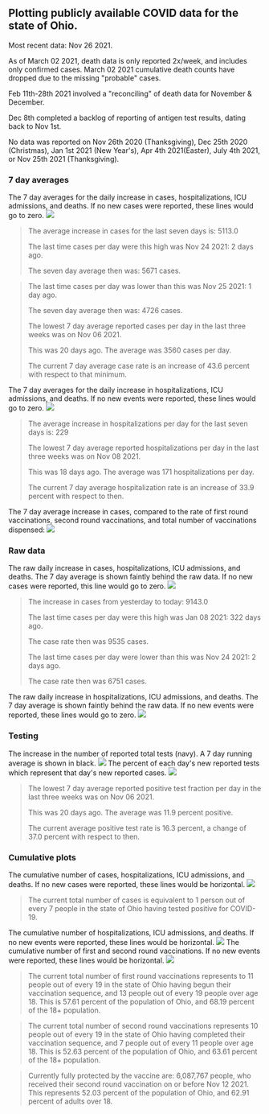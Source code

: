 ## Plotting publicly available COVID data for the state of Ohio. 

Most recent data: Nov 26 2021. 

As of March 02 2021, death data is only reported 2x/week, and includes only confirmed cases. March 02 2021 cumulative death counts have dropped due to the missing "probable" cases.

Feb 11th-28th 2021 involved a "reconciling" of death data for November & December.

Dec 8th completed a backlog of reporting of antigen test results, dating back to Nov 1st.

No data was reported on Nov 26th 2020 (Thanksgiving), Dec 25th 2020 (Christmas), Jan 1st 2021 (New Year's), Apr 4th 2021(Easter), July 4th 2021, or Nov 25th 2021 (Thanksgiving).
### 7 day averages
The 7 day averages for the daily increase in cases, hospitalizations, ICU admissions, and deaths. If no new cases were reported, these lines would go to zero.
![](7dayaverage_cases.png)

>The average increase in cases for the last seven days is: 5113.0
>
>The last time cases per day were this high was Nov 24 2021: 2 days ago.
>
>The seven day average then was: 5671 cases.

>
>The last time cases per day was lower than this was Nov 25 2021: 1 day ago.
>
>The seven day average then was: 4726 cases.
>
>The lowest 7 day average reported cases per day in the last three weeks was on Nov 06 2021.
>
>This was 20 days ago. The average was 3560 cases per day.
>
>The current 7 day average case rate is an increase of 43.6 percent with respect to that minimum.

The 7 day averages for the daily increase in hospitalizations, ICU admissions, and deaths. If no new events were reported, these lines would go to zero.
![](7dayaverage_hospital.png)

>The average increase in hospitalizations per day for the last seven days is: 229
>
>The lowest 7 day average reported hospitalizations per day in the last three weeks was on Nov 08 2021.
>
>This was 18 days ago. The average was 171 hospitalizations per day.
>
>The current 7 day average hospitalization rate is an increase of 33.9 percent with respect to then.

The 7 day average increase in cases, compared to the rate of first round vaccinations, second round vaccinations, and total number of vaccinations dispensed:
![](DailyVaccinationsCases.png)

### Raw data
The raw daily increase in cases, hospitalizations, ICU admissions, and deaths. The 7 day average is shown faintly behind the raw data. If no new cases were reported, this line would go to zero.
![](DailyCases.png)

>The increase in cases from yesterday to today: 9143.0 
>
>The last time cases per day were this high was Jan 08 2021: 322 days ago. 
>
>The case rate then was 9535 cases.
>
>The last time cases per day were lower than this was Nov 24 2021: 2 days ago. 
>
>The case rate then was 6751 cases.

The raw daily increase in hospitalizations, ICU admissions, and deaths. The 7 day average is shown faintly behind the raw data. If no new events were reported, these lines would go to zero.
![](DailyHospitalizations.png)

### Testing

The increase in the number of reported total tests (navy). A 7 day running average is shown in black.
![](DailyTests.png)
The percent of each day's new reported tests which represent that day's new reported cases.
![](percentpositive_tests.png)

>The lowest 7 day average reported positive test fraction per day in the last three weeks was on Nov 06 2021.
>
>This was 20 days ago. The average was 11.9 percent positive. 
>
>The current average positive test rate is 16.3 percent, a change of 37.0 percent with respect to then. 

### Cumulative plots
The cumulative number of cases, hospitalizations, ICU admissions, and deaths. If no new cases were reported, these lines would be horizontal.
![](Cases.png)

>The current total number of cases is equivalent to 1 person out of every 7 people in the state of Ohio having tested positive for COVID-19.

The cumulative number of hospitalizations, ICU admissions, and deaths. If no new events were reported, these lines would be horizontal.
![](Hospitalizations.png)
The cumulative number of first and second round vaccinations. If no new events were reported, these lines would be horizontal.
![](Vaccinations.png)

>The current total number of first round vaccinations represents to 11 people out of every 19 in the state of Ohio having begun their vaccination sequence, and 13 people out of every 19 people over age 18.
 >This is 57.61 percent of the population of Ohio, and 68.19 percent of the 18+ population.

>The current total number of second round vaccinations represents 10 people out of every 19 in the state of Ohio having completed their vaccination sequence, and 7 people out of every 11 people over age 18. 
>This is 52.63 percent of the population of Ohio, and 63.61 percent of the 18+ population.

>Currently fully protected by the vaccine are: 6,087,767 people, who received their second round vaccination on or before Nov 12 2021.
>This represents 52.03 percent of the population of Ohio, and 62.91 percent of adults over 18.

